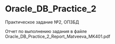 # Oracle_DB_Practice_2
 Практическое задание №2, ОПЗБД

Отчет по выполнению задания в файле Oracle_DB_Practice_2_Report_Matveeva_MK401.pdf
